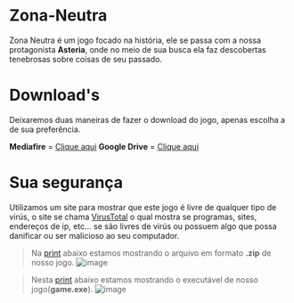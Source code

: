 # Zona-Neutra

Zona Neutra é um jogo focado na história, ele se passa com a nossa protagonista **Asteria**, onde 
no meio de sua busca ela faz descobertas tenebrosas sobre coisas de seu passado.





# Download's
Deixaremos duas maneiras de fazer o download do jogo, apenas escolha a de sua preferência.

**Mediafire** = [Clique aqui](https://www.mediafire.com/file/02txpgjdrbbioqs/Zona_Neutra_-_Projeto_Final.zip/file)
**Google Drive** = [Clique aqui](https://drive.google.com/file/d/1FAiT79YzztyzAkbrlqXqPxiCKVaaFV4H/view?usp=sharing)


# Sua segurança
Utilizamos um site para mostrar que este jogo é livre de qualquer tipo de virús, o site se chama [VirusTotal](https://www.virustotal.com/gui/) o qual mostra se programas, sites, endereços de ip, etc... se são livres de virús ou possuem algo que possa danificar ou ser malicioso ao seu computador.

> Na [print](https://www.virustotal.com/gui/file/f0ad269f9560167592972c5a723e31ec7924566f6f8dffbdf4d2c1a3f36b4e25/detection) abaixo estamos mostrando o arquivo em formato **.zip** de nosso jogo.
> ![image](https://user-images.githubusercontent.com/84259647/118387476-1c385180-b5f5-11eb-9d35-32305d12e792.png)


> Nesta [print](https://www.virustotal.com/gui/file/487bd28f3d0b43ed9827ba519d6d113c4f31059bd62b4492da586c7bc82a9474/detection) abaixo estamos mostrando o executável de nosso jogo(**game.exe**).
> ![image](https://user-images.githubusercontent.com/84259647/118387559-7df8bb80-b5f5-11eb-8040-775fe3827fd3.png)


